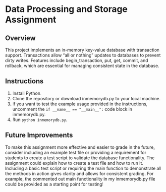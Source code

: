 # Data Processing and Storage Assignment

## Overview
This project implements an in-memory key-value database with transaction support. Transactions allow “all or nothing” updates to databases to prevent dirty writes. Features include begin_transaction, put, get, commit, and rollback, which are essential for managing consistent state in the database.

## Instructions
1. Install Python.
2. Clone the repository or download inmemorydb.py to your local machine.
3. If you want to test the example usage provided in the instructions, uncomment the `if __name__ == "__main__":` code block in inmemorydb.py.
4. Run `python inmemorydb.py`.

## Future Improvements
To make this assignment more effective and easier to grade in the future, consider including an example test file or providing a requirement for students to create a test script to validate the database functionality. The assignment could explain how to create a test file and how to run it. Including a basic test script or requiring the main function to demonstrate all the methods in action gives clarity and allows for consistent grading. For example, the commented out main functionality in my inmemorydb.py file could be provided as a starting point for testing!
